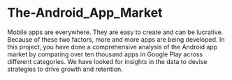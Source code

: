 # The-Android_App_Market
Mobile apps are everywhere. They are easy to create and can be lucrative. Because of these two factors, more and more apps are being developed. In this project, you have done a comprehensive analysis of the Android app market by comparing over ten thousand apps in Google Play across different categories. We have looked for insights in the data to devise strategies to drive growth and retention.
